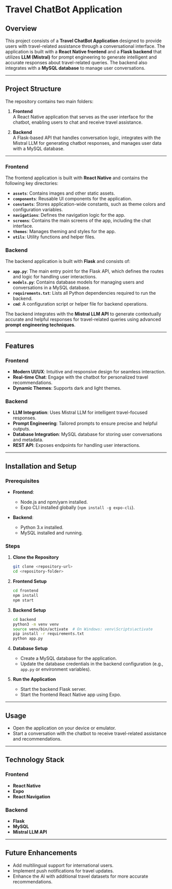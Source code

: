 # Travel ChatBot Application

## Overview

This project consists of a **Travel ChatBot Application** designed to provide users with travel-related assistance through a conversational interface. The application is built with a **React Native frontend** and a **Flask backend** that utilizes **LLM (Mistral)** for prompt engineering to generate intelligent and accurate responses about travel-related queries. The backend also integrates with a **MySQL database** to manage user conversations.

---

## Project Structure

The repository contains two main folders:

1. **Frontend**  
   A React Native application that serves as the user interface for the chatbot, enabling users to chat and receive travel assistance.

2. **Backend**  
   A Flask-based API that handles conversation logic, integrates with the Mistral LLM for generating chatbot responses, and manages user data with a MySQL database.

---

### Frontend

The frontend application is built with **React Native** and contains the following key directories:

- **`assets`**: Contains images and other static assets.  
- **`components`**: Reusable UI components for the application.  
- **`constants`**: Stores application-wide constants, such as theme colors and configuration variables.  
- **`navigations`**: Defines the navigation logic for the app.  
- **`screens`**: Contains the main screens of the app, including the chat interface.  
- **`themes`**: Manages theming and styles for the app.  
- **`utils`**: Utility functions and helper files.  

### Backend

The backend application is built with **Flask** and consists of:

- **`app.py`**: The main entry point for the Flask API, which defines the routes and logic for handling user interactions.  
- **`models.py`**: Contains database models for managing users and conversations in a MySQL database.  
- **`requirements.txt`**: Lists all Python dependencies required to run the backend.  
- **`cmd`**: A configuration script or helper file for backend operations.  

The backend integrates with the **Mistral LLM API** to generate contextually accurate and helpful responses for travel-related queries using advanced **prompt engineering techniques**.

---

## Features

### Frontend
- **Modern UI/UX**: Intuitive and responsive design for seamless interaction.  
- **Real-time Chat**: Engage with the chatbot for personalized travel recommendations.  
- **Dynamic Themes**: Supports dark and light themes.  

### Backend
- **LLM Integration**: Uses Mistral LLM for intelligent travel-focused responses.  
- **Prompt Engineering**: Tailored prompts to ensure precise and helpful outputs.  
- **Database Integration**: MySQL database for storing user conversations and metadata.  
- **REST API**: Exposes endpoints for handling user interactions.

---

## Installation and Setup

### Prerequisites
- **Frontend**:  
  - Node.js and npm/yarn installed.  
  - Expo CLI installed globally (`npm install -g expo-cli`).  

- **Backend**:  
  - Python 3.x installed.  
  - MySQL installed and running.  

### Steps

1. **Clone the Repository**
   ```bash
   git clone <repository-url>
   cd <repository-folder>
   ```

2. **Frontend Setup**
   ```bash
   cd frontend
   npm install
   npm start
   ```

3. **Backend Setup**
   ```bash
   cd backend
   python3 -m venv venv
   source venv/bin/activate  # On Windows: venv\Scripts\activate
   pip install -r requirements.txt
   python app.py
   ```

4. **Database Setup**
   - Create a MySQL database for the application.  
   - Update the database credentials in the backend configuration (e.g., `app.py` or environment variables).  

5. **Run the Application**
   - Start the backend Flask server.  
   - Start the frontend React Native app using Expo.  

---

## Usage

- Open the application on your device or emulator.  
- Start a conversation with the chatbot to receive travel-related assistance and recommendations.  

---

## Technology Stack

### Frontend
- **React Native**  
- **Expo**  
- **React Navigation**  

### Backend
- **Flask**  
- **MySQL**  
- **Mistral LLM API**  

---

## Future Enhancements

- Add multilingual support for international users.  
- Implement push notifications for travel updates.  
- Enhance the AI with additional travel datasets for more accurate recommendations.  
